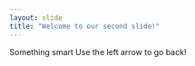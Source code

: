 ```yaml
---
layout: slide
title: "Welcome to our second slide!"
---
```

Something smart
Use the left arrow to go back!
